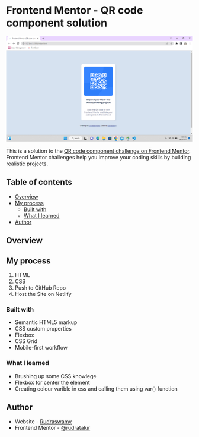 # Frontend Mentor - QR code component solution

![](./images/Screenshot%20(246).png)

This is a solution to the [QR code component challenge on Frontend Mentor](https://www.frontendmentor.io/challenges/qr-code-component-iux_sIO_H). Frontend Mentor challenges help you improve your coding skills by building realistic projects. 

## Table of contents

- [Overview](#overview)
- [My process](#my-process)
  - [Built with](#built-with)
  - [What I learned](#what-i-learned)
- [Author](#author)



## Overview




## My process
1. HTML
2. CSS
3. Push to GitHub Repo
4. Host the Site on Netlify


### Built with

- Semantic HTML5 markup
- CSS custom properties
- Flexbox
- CSS Grid
- Mobile-first workflow



### What I learned

- Brushing up some CSS knowlege
- Flexbox for center the element
- Creating colour varible in css and calling them using var() function


## Author

- Website - [Rudraswamy](https://rudratalur.github.io)
- Frontend Mentor - [@rudratalur](https://www.frontendmentor.io/profile/rudratalur)


